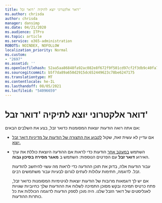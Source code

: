 ```yaml
---
title: דואר אלקטרוני יוצא לתיקיה 'דואר זבל'
ms.author: chrisda
author: chrisda
manager: dansimp
ms.date: 04/21/2020
ms.audience: ITPro
ms.topic: article
ms.service: o365-administration
ROBOTS: NOINDEX, NOFOLLOW
localization_priority: Normal
ms.custom:
- "2697"
ms.assetid: ''
ms.openlocfilehash: 52aa5aa86848fa92ac082e8f672f9f501cd97cf2f3db9c40fa745aa8ebccfbb1
ms.sourcegitcommit: b5f7da89a650d2915dc652449623c78be6247175
ms.translationtype: MT
ms.contentlocale: he-IL
ms.lasthandoff: 08/05/2021
ms.locfileid: "54096659"
---
```

# <a name="outbound-email-to-junk-email-folder"></a>דואר אלקטרוני יוצא לתיקיה 'דואר זבל'

אם אתה רואה הודעות יוצאות המסומנות כדואר זבל, בצע את השלבים הבאים:

- אם עדיין לא עשית זאת, שקול [לקבוע את התצורה של הודעות על מדיניות דואר זבל יוצא.](https://docs.microsoft.com/microsoft-365/security/office-365-security/configure-the-outbound-spam-policy)

- השתמש [במעקב אחר](https://docs.microsoft.com/microsoft-365/security/office-365-security/message-trace-scc) הודעות כדי לראות אם ההודעה היוצאת כוללת את ערך האירוע **דואר זבל** עם הפרטים הנוספות: השתמש ב **מאגר מסירה בסיכון גבוה**.

  עבור הודעות אלה, בדוק את תוכן ההודעה כדי לראות מה עשוי להיחשב להודעות זבל. לדוגמה, חתימות עלולות לעתים לגרום לבעיות עבור משתמשים רבים.

  אם יש לך דוגמאות מרובות של הודעות יוצאות לגיטימיות המסומנות כדואר זבל, פתח כרטיס תמיכה ובקש מסוכן התמיכה לשלוח את ההודעות שלך כחיוביות שגויות לאנליסטים של דואר הזבל שלנו. היה מוכן לספק הודעות לדוגמה הכוללות את כל כותרות ההודעות.

